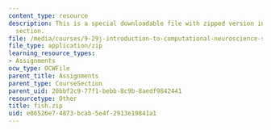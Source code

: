 ```yaml
---
content_type: resource
description: This is a special downloadable file with zipped version in assignments
  section.
file: /media/courses/9-29j-introduction-to-computational-neuroscience-spring-2004/e06526e74873bcab5e4f2913e19841a1_fish.zip
file_type: application/zip
learning_resource_types:
- Assignments
ocw_type: OCWFile
parent_title: Assignments
parent_type: CourseSection
parent_uid: 20bbf2c9-77f1-bebb-8c9b-8aedf9842441
resourcetype: Other
title: fish.zip
uid: e06526e7-4873-bcab-5e4f-2913e19841a1
---
```

